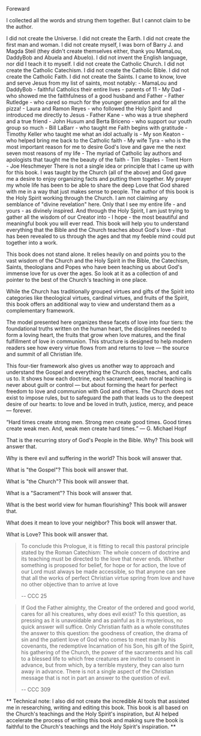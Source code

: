 Foreward

I collected all the words and strung them together.  But I cannot claim to be the author.

I did not create the Universe.
I did not create the Earth.
I did not create the first man and woman.
I did not create myself, I was born of Barry J. and Magda Steil (they didn't create themselves either, thank you MamaLou, DaddyBob and Abuela and Abuelo).
I did not invent the English language, nor did I teach it to myself.
I did not create the Catholic Church.
I did not create the Catholic Catechism.
I did not create the Catholic Bible.
I did not create the Catholic Faith.
I did not create the Saints.
I came to know, love and serve Jesus from my list of saints, most notably:
    - MamaLou and DaddyBob - faithful Catholics their entire lives - parents of 11
    - My Dad - who showed me the faithfulness of a good husband and Father
    - Father Rutledge - who cared so much for the younger generation and for all the pizza!
    - Laura and Ramon Reyes - who followed the Holy Spirit and introduced me directly to Jesus
    - Father Kane - who was a true shepherd and a true friend
    - John Husum and Berta Briceno - who support our youth group so much
    - Bill LaBarr - who taught me Faith begins with gratitude
    - Timothy Keller who taught me what an idol actually is
    - My son Keaton - who helped bring me back to the Catholic faith
    - My wife Tyra - who is the most important reason for me to desire God's love and gave me the next seven most reasons of my life
    - The myriad of Catholic lay authors and apologists that taught me the beauty of the faith
        - Tim Staples
        - Trent Horn
        - Joe Heschmeyer
There is not a single idea or principle that I came up with for this book.
I was taught by the Church (all of the above) and God gave me a desire to enjoy organizing facts and putting them together.
My prayer my whole life has been to be able to share the deep Love that God shared with me in a way that just makes sense to people.
The author of this book is the Holy Spirit working through the Church.
I am not claiming any semblance of "divine revelation" here.  Only that I see my entire life - and yours - as divinely inspired.
And through the Holy Spirit, I am just trying to gather all the wisdom of our Creator into - I hope - the most beautiful and meaningful book you will ever read.
This book will help you to understand everything that the Bible and the Church teaches about God's love - that has been revealed to us through the ages and that my feeble mind could put together into a work.

This book does not stand alone. It relies heavily on and points you to the vast wisdom of the Church and the Holy Spirit in the Bible, the Catechism, Saints, theologians and Popes who have been teaching us about God's immense love for us over the ages. So look at it as a collection of and pointer to the best of the Church's teaching in one place.


While the Church has traditionally grouped virtues and gifts of the Spirit into categories like theological virtues, cardinal virtues, and fruits of the Spirit, this book offers an additional way to view and understand them as a complementary framework.

The model presented here organizes these facets of love into four tiers: the foundational truths written on the human heart, the disciplines needed to form a loving heart, the fruits that grow when love matures, and the final fulfillment of love in communion. This structure is designed to help modern readers see how every virtue flows from and returns to love — the source and summit of all Christian life.

This four-tier framework also gives us another way to approach and understand the Gospel and everything the Church does, teaches, and calls us to. It shows how each doctrine, each sacrament, each moral teaching is never about guilt or control — but about forming the heart for perfect freedom to love and communion with God and others. The Church does not exist to impose rules, but to safeguard the path that leads us to the deepest desire of our hearts: to love and be loved in truth, justice, mercy, and peace — forever.


“Hard times create strong men. Strong men create good times. Good times create weak men. And, weak men create hard times.”
― G. Michael Hopf

That is the recurring story of God's People in the Bible.  Why?
This book will answer that.

Why is there evil and suffering in the world?
This book will answer that.

What is "the Gospel"?
This book will answer that.

What is "the Church"?
This book will answer that.

What is a "Sacrament"?
This book will answer that.

What is the best world view for human flourishing?
This book will answer that.

What does it mean to love your neighbor?
This book will answer that.

What is Love?
This book will answer that.

> To conclude this Prologue, it is fitting to recall this pastoral principle stated by the Roman Catechism:
> The whole concern of doctrine and its teaching must be directed to the love that never ends. Whether something is proposed for belief, for hope or for action, the love of our Lord must always be made accessible, so that anyone can see that all the works of perfect Christian virtue spring from love and have no other objective than to arrive at love
>
>    -- CCC 25

> If God the Father almighty, the Creator of the ordered and good world, cares for all his creatures, why does evil exist? To this question, as pressing as it is unavoidable and as painful as it is mysterious, no quick answer will suffice. Only Christian faith as a whole constitutes the answer to this question: the goodness of creation, the drama of sin and the patient love of God who comes to meet man by his covenants, the redemptive Incarnation of his Son, his gift of the Spirit, his gathering of the Church, the power of the sacraments and his call to a blessed life to which free creatures are invited to consent in advance, but from which, by a terrible mystery, they can also turn away in advance. There is not a single aspect of the Christian message that is not in part an answer to the question of evil.
>
>    --  CCC 309


** Technical note: I also did not create the incredible AI tools that assisted me in researching, writing and editing this book.
This book is all based on the Church's teachings and the Holy Spirit's inspiration, but AI helped accelerate the process
of writing this book and making sure the book is faithful to the Church's teachings and the Holy Spirit's inspiration. **
